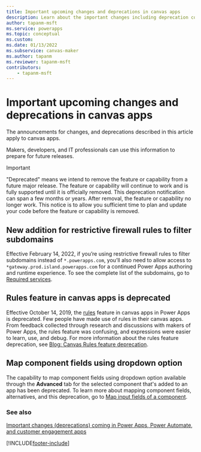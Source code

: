 ```yaml
---
title: Important upcoming changes and deprecations in canvas apps
description: Learn about the important changes including deprecation coming soon to canvas apps.
author: tapanm-msft
ms.service: powerapps
ms.topic: conceptual
ms.custom: 
ms.date: 01/13/2022
ms.subservice: canvas-maker
ms.author: tapanm
ms.reviewer: tapanm-msft
contributors:
    - tapanm-msft
---
```


# Important upcoming changes and deprecations in canvas apps

The announcements for changes, and deprecations described in this article apply to canvas apps.

Makers, developers, and IT professionals can use this information to prepare for future releases.

> [!IMPORTANT]
> "Deprecated" means we intend to remove the feature or capability from a future major release. The feature or capability will continue to work and is fully supported until it is officially removed. This deprecation notification can span a few months or years. After removal, the feature or capability no longer work. This notice is to allow you sufficient time to plan and update your code before the feature or capability is removed.

## New addition for restrictive firewall rules to filter subdomains

Effective February 14, 2022, if you’re using restrictive firewall rules to filter subdomains instead of `*.powerapps.com`, you’ll also need to allow access to `*gateway.prod.island.powerapps.com` for a continued Power Apps authoring and runtime experience. To see the complete list of the subdomains, go to [Required services](limits-and-config.md#required-services).

## Rules feature in canvas apps is deprecated

Effective October 14, 2019, the [rules](working-with-rules.md) feature in canvas apps in Power Apps is deprecated. Few people have made use of rules in their canvas apps. From feedback collected through research and discussions with makers of Power Apps, the rules feature was confusing, and expressions were easier to learn, use, and debug. For more information about the rules feature deprecation, see [Blog: Canvas Rules feature deprecation](https://powerapps.microsoft.com/blog/canvas-rules-feature-deprecation/).

## Map component fields using dropdown option

The capability to map component fields using dropdown option available through the **Advanced** tab for the selected component that's added to an app has been deprecated. To learn more about mapping component fields, alternatives, and this deprecation, go to [Map input fields of a component](map-component-input-fields.md).

### See also

[Important changes (deprecations) coming in Power Apps, Power Automate, and customer engagement apps](/power-platform/important-changes-coming)

[!INCLUDE[footer-include](../../includes/footer-banner.md)]